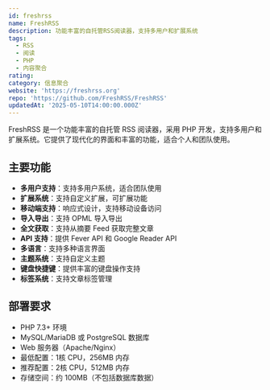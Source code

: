 ```yaml
---
id: freshrss
name: FreshRSS
description: 功能丰富的自托管RSS阅读器，支持多用户和扩展系统
tags:
  - RSS
  - 阅读
  - PHP
  - 内容聚合
rating: 
category: 信息聚合
website: 'https://freshrss.org'
repo: 'https://github.com/FreshRSS/FreshRSS'
updatedAt: '2025-05-10T14:00:00.000Z'
---
```


FreshRSS 是一个功能丰富的自托管 RSS 阅读器，采用 PHP 开发，支持多用户和扩展系统。它提供了现代化的界面和丰富的功能，适合个人和团队使用。

## 主要功能

- **多用户支持**：支持多用户系统，适合团队使用
- **扩展系统**：支持自定义扩展，可扩展功能
- **移动端支持**：响应式设计，支持移动设备访问
- **导入导出**：支持 OPML 导入导出
- **全文获取**：支持从摘要 Feed 获取完整文章
- **API 支持**：提供 Fever API 和 Google Reader API
- **多语言**：支持多种语言界面
- **主题系统**：支持自定义主题
- **键盘快捷键**：提供丰富的键盘操作支持
- **标签系统**：支持文章标签管理

## 部署要求

- PHP 7.3+ 环境
- MySQL/MariaDB 或 PostgreSQL 数据库
- Web 服务器（Apache/Nginx）
- 最低配置：1核 CPU，256MB 内存
- 推荐配置：2核 CPU，512MB 内存
- 存储空间：约 100MB（不包括数据库数据） 